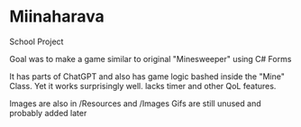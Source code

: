 # Miinaharava
School Project

Goal was to make a game similar to original "Minesweeper" using C# Forms

It has parts of ChatGPT and also has game logic bashed inside the "Mine" Class. 
Yet it works surprisingly well. lacks timer and other QoL features.

Images are also in /Resources and /Images
Gifs are still unused and probably added later
